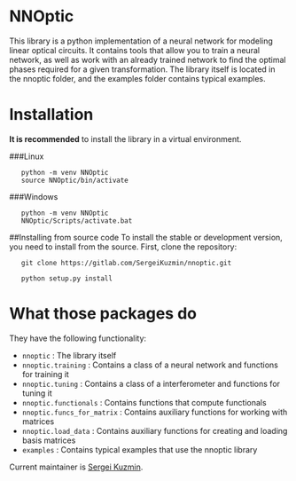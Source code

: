 NNOptic
====

   This library is a python implementation of a neural network 
for modeling linear optical circuits.
It contains tools that allow you to train a neural network, 
as well as work with an already trained network to find the optimal 
phases required for a given transformation. 
The library itself is located in the nnoptic folder, 
and the examples folder contains typical examples.

Installation
====

**It is recommended** to install the library 
in a virtual environment.

###Linux
```
   python -m venv NNOptic
   source NNOptic/bin/activate
```

###Windows
```
   python -m venv NNOptic
   NNOptic/Scripts/activate.bat 
```

##Installing from source code
To install the stable or development version, 
you need to install from the source. 
First, clone the repository:

```
   git clone https://gitlab.com/SergeiKuzmin/nnoptic.git
```

```
   python setup.py install
```
What those packages do
====

They have the following functionality:

- `nnoptic` : The library itself
- `nnoptic.training` : Contains a class of a neural network and functions for training it
- `nnoptic.tuning` : Contains a class of a interferometer and functions for tuning it
- `nnoptic.functionals` :  Contains functions that compute functionals
- `nnoptic.funcs_for_matrix` : Contains auxiliary functions for working with matrices
- `nnoptic.load_data` : Contains auxiliary functions for creating and loading basis matrices
- `examples` : Contains typical examples that use the nnoptic library

Current maintainer is [Sergei Kuzmin](https://gitlab.com/SergeiKuzmin).
